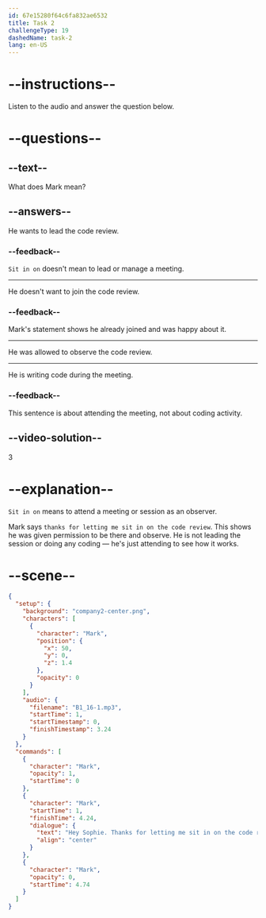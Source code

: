 ```yaml
---
id: 67e15280f64c6fa832ae6532
title: Task 2
challengeType: 19
dashedName: task-2
lang: en-US
---
```


<!-- (Audio) Mark: Hey, Sophie. Thanks for letting me sit in on the code review. -->

# --instructions--

Listen to the audio and answer the question below.

# --questions--

## --text--

What does Mark mean?

## --answers--

He wants to lead the code review.

### --feedback--

`Sit in on` doesn't mean to lead or manage a meeting.

---

He doesn't want to join the code review.

### --feedback--

Mark's statement shows he already joined and was happy about it.

---

He was allowed to observe the code review.

---

He is writing code during the meeting.

### --feedback--

This sentence is about attending the meeting, not about coding activity.

## --video-solution--

3

# --explanation--

`Sit in on` means to attend a meeting or session as an observer.

Mark says `thanks for letting me sit in on the code review`.  This shows he was given permission to be there and observe. He is not leading the session or doing any coding — he's just attending to see how it works.

# --scene--

```json
{
  "setup": {
    "background": "company2-center.png",
    "characters": [
      {
        "character": "Mark",
        "position": {
          "x": 50,
          "y": 0,
          "z": 1.4
        },
        "opacity": 0
      }
    ],
    "audio": {
      "filename": "B1_16-1.mp3",
      "startTime": 1,
      "startTimestamp": 0,
      "finishTimestamp": 3.24
    }
  },
  "commands": [
    {
      "character": "Mark",
      "opacity": 1,
      "startTime": 0
    },
    {
      "character": "Mark",
      "startTime": 1,
      "finishTime": 4.24,
      "dialogue": {
        "text": "Hey Sophie. Thanks for letting me sit in on the code review.",
        "align": "center"
      }
    },
    {
      "character": "Mark",
      "opacity": 0,
      "startTime": 4.74
    }
  ]
}
```
